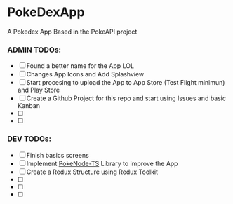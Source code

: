 # PokeDexApp
A Pokedex App Based in the PokeAPI project

### ADMIN TODOs:

- [ ] Found a better name for the App LOL
- [ ] Changes App Icons and Add Splashview
- [ ] Start procesing to upload the App to App Store (Test Flight minimun) and Play Store
- [ ] Create a Github Project for this repo and start using Issues and basic Kanban
- [ ]
- [ ]

### DEV TODOs:

- [ ] Finish basics screens
- [ ] Implement [PokeNode-TS](https://github.com/Gabb-c/pokenode-ts) Library to improve the App
- [ ] Create a Redux Structure using Redux Toolkit
- [ ]
- [ ]
- [ ]
